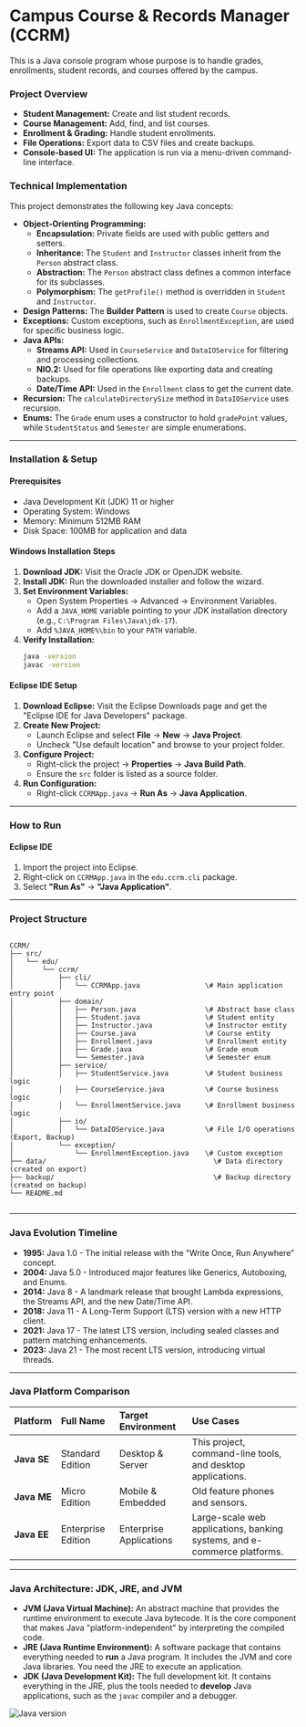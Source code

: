 # Campus Course & Records Manager (CCRM)

This is a Java console program whose purpose is to handle grades, enrollments, student records, and courses offered by the campus.

### Project Overview
* **Student Management:** Create and list student records.
* **Course Management:** Add, find, and list courses.
* **Enrollment & Grading:** Handle student enrollments.
* **File Operations:** Export data to CSV files and create backups.
* **Console-based UI:** The application is run via a menu-driven command-line interface.

### Technical Implementation

This project demonstrates the following key Java concepts:
* **Object-Orienting Programming:**
    * **Encapsulation:** Private fields are used with public getters and setters.
    * **Inheritance:** The `Student` and `Instructor` classes inherit from the `Person` abstract class.
    * **Abstraction:** The `Person` abstract class defines a common interface for its subclasses.
    * **Polymorphism:** The `getProfile()` method is overridden in `Student` and `Instructor`.
* **Design Patterns:** The **Builder Pattern** is used to create `Course` objects.
* **Exceptions:** Custom exceptions, such as `EnrollmentException`, are used for specific business logic.
* **Java APIs:**
    * **Streams API:** Used in `CourseService` and `DataIOService` for filtering and processing collections.
    * **NIO.2:** Used for file operations like exporting data and creating backups.
    * **Date/Time API:** Used in the `Enrollment` class to get the current date.
* **Recursion:** The `calculateDirectorySize` method in `DataIOService` uses recursion.
* **Enums:** The `Grade` enum uses a constructor to hold `gradePoint` values, while `StudentStatus` and `Semester` are simple enumerations.

***

### Installation & Setup
#### **Prerequisites**
* Java Development Kit (JDK) 11 or higher
* Operating System: Windows
* Memory: Minimum 512MB RAM
* Disk Space: 100MB for application and data

#### **Windows Installation Steps**
1.  **Download JDK:** Visit the Oracle JDK or OpenJDK website.
2.  **Install JDK:** Run the downloaded installer and follow the wizard.
3.  **Set Environment Variables:**
    * Open System Properties → Advanced → Environment Variables.
    * Add a `JAVA_HOME` variable pointing to your JDK installation directory (e.g., `C:\Program Files\Java\jdk-17`).
    * Add `%JAVA_HOME%\bin` to your `PATH` variable.
4.  **Verify Installation:**
    ```cmd
    java -version
    javac -version
    ```

#### **Eclipse IDE Setup**
1.  **Download Eclipse:** Visit the Eclipse Downloads page and get the "Eclipse IDE for Java Developers" package.
2.  **Create New Project:**
    * Launch Eclipse and select **File** → **New** → **Java Project**.
    * Uncheck "Use default location" and browse to your project folder.
3.  **Configure Project:**
    * Right-click the project → **Properties** → **Java Build Path**.
    * Ensure the `src` folder is listed as a source folder.
4.  **Run Configuration:**
    * Right-click `CCRMApp.java` → **Run As** → **Java Application**.

***

### How to Run
#### **Eclipse IDE**
1.  Import the project into Eclipse.
2.  Right-click on `CCRMApp.java` in the `edu.ccrm.cli` package.
3.  Select **"Run As"** → **"Java Application"**.

***

### Project Structure
```

CCRM/
├── src/
│   └── edu/
│       └── ccrm/
│           ├── cli/
│           │   └── CCRMApp.java                \# Main application entry point
│           ├── domain/
│           │   ├── Person.java                 \# Abstract base class
│           │   ├── Student.java                \# Student entity
│           │   ├── Instructor.java             \# Instructor entity
│           │   ├── Course.java                 \# Course entity
│           │   ├── Enrollment.java             \# Enrollment entity
│           │   ├── Grade.java                  \# Grade enum
│           │   └── Semester.java               \# Semester enum
│           ├── service/
│           │   ├── StudentService.java         \# Student business logic
│           │   ├── CourseService.java          \# Course business logic
│           │   └── EnrollmentService.java      \# Enrollment business logic
│           ├── io/
│           │   └── DataIOService.java          \# File I/O operations (Export, Backup)
│           └── exception/
│               └── EnrollmentException.java    \# Custom exception
├── data/                                         \# Data directory (created on export)
├── backup/                                       \# Backup directory (created on backup)
└── README.md


```
***

### Java Evolution Timeline
* **1995:** Java 1.0 - The initial release with the "Write Once, Run Anywhere" concept.
* **2004:** Java 5.0 - Introduced major features like Generics, Autoboxing, and Enums.
* **2014:** Java 8 - A landmark release that brought Lambda expressions, the Streams API, and the new Date/Time API.
* **2018:** Java 11 - A Long-Term Support (LTS) version with a new HTTP client.
* **2021:** Java 17 - The latest LTS version, including sealed classes and pattern matching enhancements.
* **2023:** Java 21 - The most recent LTS version, introducing virtual threads.

***

### Java Platform Comparison

| Platform | Full Name | Target Environment | Use Cases |
| :--- | :--- | :--- | :--- |
| **Java SE** | Standard Edition | Desktop & Server | This project, command-line tools, and desktop applications. |
| **Java ME** | Micro Edition | Mobile & Embedded | Old feature phones and sensors. |
| **Java EE** | Enterprise Edition | Enterprise Applications | Large-scale web applications, banking systems, and e-commerce platforms. |

***

### Java Architecture: JDK, JRE, and JVM
* **JVM (Java Virtual Machine):** An abstract machine that provides the runtime environment to execute Java bytecode. It is the core component that makes Java "platform-independent" by interpreting the compiled code.
* **JRE (Java Runtime Environment):** A software package that contains everything needed to **run** a Java program. It includes the JVM and core Java libraries. You need the JRE to execute an application.
* **JDK (Java Development Kit):** The full development kit. It contains everything in the JRE, plus the tools needed to **develop** Java applications, such as the `javac` compiler and a debugger.

![Java version](screenshots/Screenshot2025-09-25161957.png)
